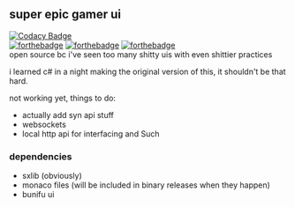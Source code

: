 ## super epic gamer ui
[![Codacy Badge](https://api.codacy.com/project/badge/Grade/f8314254deae4879a0ccb686f4a0da0a)](https://app.codacy.com/app/lingress/gamer-ui?utm_source=github.com&utm_medium=referral&utm_content=lingress/gamer-ui&utm_campaign=Badge_Grade_Dashboard)  
[![forthebadge](https://forthebadge.com/images/badges/designed-in-ms-paint.svg)](https://forthebadge.com)
[![forthebadge](https://forthebadge.com/images/badges/made-with-c-sharp.svg)](https://forthebadge.com)
[![forthebadge](https://forthebadge.com/images/badges/mom-made-pizza-rolls.svg)](https://forthebadge.com)  
open source bc i've seen too many shitty uis with even shittier practices

i learned c# in a night making the original version of this, it shouldn't be that hard.

not working yet, things to do:

*  actually add syn api stuff
*  websockets
*  local http api for interfacing and Such

### dependencies

*  sxlib (obviously)
*  monaco files (will be included in binary releases when they happen)
*  bunifu ui
